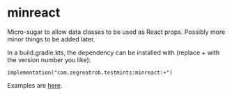 minreact
===

Micro-sugar to allow data classes to be used as React props. Possibly more minor things to be added later.

In a build.gradle.kts, the dependency can be installed with (replace + with the version number you like):

    implementation("com.zegreatrob.testmints:minreact:+")


Examples are [here](https://github.com/robertfmurdock/jsmints/blob/master/minreact/src/jsTest/kotlin/com/zegreatrob/minreact/ReactFunctionTest.kt).

